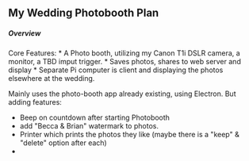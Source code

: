 ## My Wedding Photobooth Plan


##### Overview
Core Features:
    * A Photo booth, utilizing my Canon T1i DSLR camera, a monitor, a TBD imput trigger.
    * Saves photos, shares to web server and display
    * Separate Pi computer is client and displaying the photos elsewhere at the wedding.

Mainly uses the photo-booth app already existing, using Electron. But adding features:


  * Beep on countdown after starting Photobooth
  * add "Becca & Brian" watermark to photos.
  * Printer which prints the photos they like (maybe there is a "keep" & "delete" option after each)
  * 
